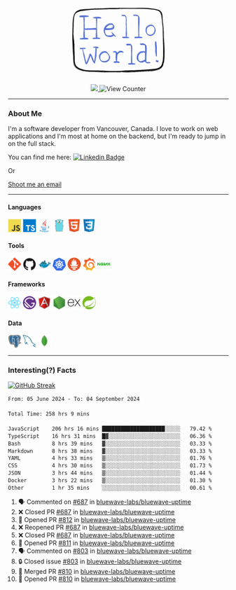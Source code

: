 <div align="center">
    <img src="./img/hello_world.webp" height="200px" width="">
    <div>
        <a href="https://www.linkedin.com/in/ajhollid">
            <img src="https://img.shields.io/badge/LinkedIn-blue"/>
        </a>
        <img src="https://komarev.com/ghpvc/?username=ajhollid&color=yellow" alt="View Counter">
    </div>
</div>

---

### About Me

I'm a software developer from Vancouver, Canada. I love to work on web applications and I'm most at home on the backend, but I'm ready to jump in on the full stack.

You can find me here: [![Linkedin Badge](https://img.shields.io/badge/-ajhollid-blue?style=flat&logo=Linkedin&logoColor=white)](https://www.linkedin.com/in/ajhollid)

Or

[Shoot me an email](mailto:ajhollid@gmail.com)

---

#### Languages

<div>
    <img src="./img/devicons/javascript-original.svg" width=30 height=30 alt="JavaScript">
    <img src="/img/devicons/typescript-original.svg" width=30 height=30 alt="TypeScript">
    <img src="./img/devicons/java-original.svg" width=30 height=30 alt="Java">
    <img src="./img/devicons/go-original.svg" width=30 height=30 alt="Golang">
    <img src="./img/devicons/html5-original.svg" width=30 height=30 alt="HTML 5">
    <img src="./img/devicons/css3-original.svg" width=30 height=30 alt="CSS 3">
</div>

#### Tools

<div>
    <img src="./img/devicons/git-original.svg" width=30 height=30 alt="Git">
    <img src="./img/devicons/github-original.svg" width=30 height=30 alt="Github">
    <img src="./img/devicons/docker-original.svg" width=30 
    height=30 alt="Docker">
    <img src="./img/devicons/kubernetes-original.svg" width=30 height=30 alt="K8">
    <img src="./img/devicons/prometheus-original.svg" width=30 height=30 alt="Prometheus">
    <img src="./img/devicons/grafana-original.svg" width=30 height=30 alt="Grafana">
    <img src="./img/devicons/nginx-original.svg" width=30 height=30 alt="Nginx">
</div>

#### Frameworks

<div>
    <img src="./img/devicons/react-original.svg" width=30 height=30 alt="React">
    <img src="./img/devicons/gatsby-original.svg" width=30 height=30 alt="Gatsby">
    <img src="./img/devicons/angularjs-original.svg" width=30 height=30 alt="AngularJS">
    <img src="./img/devicons/nodejs-original.svg" width=30 height=30 alt="NodeJS">
    <img src="./img/devicons/express-original.svg" width=30 height=30 alt="Express">
    <img src="./img/devicons/spring-original.svg" width=30 height=30 alt="Spring">
</div>

#### Data

<div>
    <img src="./img/devicons/postgresql-original.svg" width=30 height=30 alt="Postgresql">
    <img src="./img/devicons/mysql-original.svg" width=30 height=30 alt="Mysql">
    <img src="./img/devicons/mongodb-original.svg" width=30 height=30 alt="MongoDB">
</div>

---

### Interesting(?) Facts

[![GitHub Streak](http://github-readme-streak-stats.herokuapp.com?user=ajhollid)](https://git.io/streak-stats)

 <!--START_SECTION:waka-->

```txt
From: 05 June 2024 - To: 04 September 2024

Total Time: 258 hrs 9 mins

JavaScript    206 hrs 16 mins ████████████████████░░░░░   79.42 %
TypeScript    16 hrs 31 mins  █▓░░░░░░░░░░░░░░░░░░░░░░░   06.36 %
Bash          8 hrs 39 mins   ▓░░░░░░░░░░░░░░░░░░░░░░░░   03.33 %
Markdown      8 hrs 38 mins   ▓░░░░░░░░░░░░░░░░░░░░░░░░   03.33 %
YAML          4 hrs 33 mins   ▒░░░░░░░░░░░░░░░░░░░░░░░░   01.76 %
CSS           4 hrs 30 mins   ▒░░░░░░░░░░░░░░░░░░░░░░░░   01.73 %
JSON          3 hrs 44 mins   ▒░░░░░░░░░░░░░░░░░░░░░░░░   01.44 %
Docker        3 hrs 22 mins   ▒░░░░░░░░░░░░░░░░░░░░░░░░   01.30 %
Other         1 hr 35 mins    ░░░░░░░░░░░░░░░░░░░░░░░░░   00.61 %
```

<!--END_SECTION:waka-->


<!--START_SECTION:activity-->
1. 🗣 Commented on [#687](https://github.com/bluewave-labs/bluewave-uptime/pull/687#issuecomment-2334492391) in [bluewave-labs/bluewave-uptime](https://github.com/bluewave-labs/bluewave-uptime)
2. ❌ Closed PR [#687](https://github.com/bluewave-labs/bluewave-uptime/pull/687) in [bluewave-labs/bluewave-uptime](https://github.com/bluewave-labs/bluewave-uptime)
3. 💪 Opened PR [#812](https://github.com/bluewave-labs/bluewave-uptime/pull/812) in [bluewave-labs/bluewave-uptime](https://github.com/bluewave-labs/bluewave-uptime)
4. ❌ Reopened PR [#687](https://github.com/bluewave-labs/bluewave-uptime/pull/687) in [bluewave-labs/bluewave-uptime](https://github.com/bluewave-labs/bluewave-uptime)
5. ❌ Closed PR [#687](https://github.com/bluewave-labs/bluewave-uptime/pull/687) in [bluewave-labs/bluewave-uptime](https://github.com/bluewave-labs/bluewave-uptime)
6. 💪 Opened PR [#811](https://github.com/bluewave-labs/bluewave-uptime/pull/811) in [bluewave-labs/bluewave-uptime](https://github.com/bluewave-labs/bluewave-uptime)
7. 🗣 Commented on [#803](https://github.com/bluewave-labs/bluewave-uptime/issues/803#issuecomment-2333286534) in [bluewave-labs/bluewave-uptime](https://github.com/bluewave-labs/bluewave-uptime)
8. 🔒 Closed issue [#803](https://github.com/bluewave-labs/bluewave-uptime/issues/803) in [bluewave-labs/bluewave-uptime](https://github.com/bluewave-labs/bluewave-uptime)
9. 🎉 Merged PR [#810](https://github.com/bluewave-labs/bluewave-uptime/pull/810) in [bluewave-labs/bluewave-uptime](https://github.com/bluewave-labs/bluewave-uptime)
10. 💪 Opened PR [#810](https://github.com/bluewave-labs/bluewave-uptime/pull/810) in [bluewave-labs/bluewave-uptime](https://github.com/bluewave-labs/bluewave-uptime)
<!--END_SECTION:activity-->
